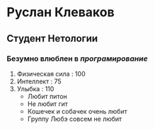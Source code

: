 # Руслан Клеваков 
## Студент Нетологии
### Безумно влюблен в _програмирование_
1. Физическая сила : 100
2. Интеллект : 75
3. Улыбка : 110
   - Любит питон
   - Не любит гит
   - Кошечек и собачек очень любит
   - Группу Любэ совсем не любит